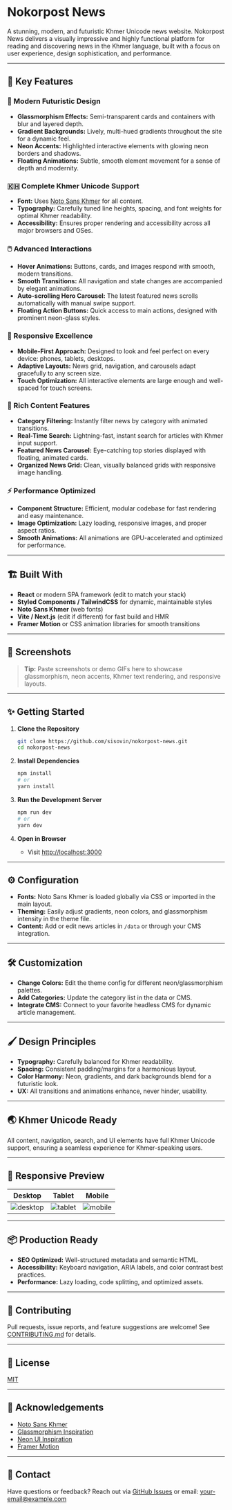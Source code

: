 # Nokorpost News

A stunning, modern, and futuristic Khmer Unicode news website. Nokorpost News delivers a visually impressive and highly functional platform for reading and discovering news in the Khmer language, built with a focus on user experience, design sophistication, and performance.

---

## 🚀 Key Features

### 🌌 Modern Futuristic Design
- **Glassmorphism Effects:** Semi-transparent cards and containers with blur and layered depth.
- **Gradient Backgrounds:** Lively, multi-hued gradients throughout the site for a dynamic feel.
- **Neon Accents:** Highlighted interactive elements with glowing neon borders and shadows.
- **Floating Animations:** Subtle, smooth element movement for a sense of depth and modernity.

### 🇰🇭 Complete Khmer Unicode Support
- **Font:** Uses [Noto Sans Khmer](https://fonts.google.com/specimen/Noto+Sans+Khmer) for all content.
- **Typography:** Carefully tuned line heights, spacing, and font weights for optimal Khmer readability.
- **Accessibility:** Ensures proper rendering and accessibility across all major browsers and OSes.

### 🖱️ Advanced Interactions
- **Hover Animations:** Buttons, cards, and images respond with smooth, modern transitions.
- **Smooth Transitions:** All navigation and state changes are accompanied by elegant animations.
- **Auto-scrolling Hero Carousel:** The latest featured news scrolls automatically with manual swipe support.
- **Floating Action Buttons:** Quick access to main actions, designed with prominent neon-glass styles.

### 📱 Responsive Excellence
- **Mobile-First Approach:** Designed to look and feel perfect on every device: phones, tablets, desktops.
- **Adaptive Layouts:** News grid, navigation, and carousels adapt gracefully to any screen size.
- **Touch Optimization:** All interactive elements are large enough and well-spaced for touch screens.

### 📰 Rich Content Features
- **Category Filtering:** Instantly filter news by category with animated transitions.
- **Real-Time Search:** Lightning-fast, instant search for articles with Khmer input support.
- **Featured News Carousel:** Eye-catching top stories displayed with floating, animated cards.
- **Organized News Grid:** Clean, visually balanced grids with responsive image handling.

### ⚡ Performance Optimized
- **Component Structure:** Efficient, modular codebase for fast rendering and easy maintenance.
- **Image Optimization:** Lazy loading, responsive images, and proper aspect ratios.
- **Smooth Animations:** All animations are GPU-accelerated and optimized for performance.

---

## 🏗️ Built With

- **React** or modern SPA framework (edit to match your stack)
- **Styled Components / TailwindCSS** for dynamic, maintainable styles
- **Noto Sans Khmer** (web fonts)
- **Vite / Next.js** (edit if different) for fast build and HMR
- **Framer Motion** or CSS animation libraries for smooth transitions

---

## 📸 Screenshots

> **Tip:** Paste screenshots or demo GIFs here to showcase glassmorphism, neon accents, Khmer text rendering, and responsive layouts.

---

## ✨ Getting Started

1. **Clone the Repository**
    ```bash
    git clone https://github.com/sisovin/nokorpost-news.git
    cd nokorpost-news
    ```

2. **Install Dependencies**
    ```bash
    npm install
    # or
    yarn install
    ```

3. **Run the Development Server**
    ```bash
    npm run dev
    # or
    yarn dev
    ```

4. **Open in Browser**
    - Visit [http://localhost:3000](http://localhost:3000)

---

## ⚙️ Configuration

- **Fonts:** Noto Sans Khmer is loaded globally via CSS or imported in the main layout.
- **Theming:** Easily adjust gradients, neon colors, and glassmorphism intensity in the theme file.
- **Content:** Add or edit news articles in `/data` or through your CMS integration.

---

## 🛠️ Customization

- **Change Colors:** Edit the theme config for different neon/glassmorphism palettes.
- **Add Categories:** Update the category list in the data or CMS.
- **Integrate CMS:** Connect to your favorite headless CMS for dynamic article management.

---

## 🖌️ Design Principles

- **Typography:** Carefully balanced for Khmer readability.
- **Spacing:** Consistent padding/margins for a harmonious layout.
- **Color Harmony:** Neon, gradients, and dark backgrounds blend for a futuristic look.
- **UX:** All transitions and animations enhance, never hinder, usability.

---

## 🌏 Khmer Unicode Ready

All content, navigation, search, and UI elements have full Khmer Unicode support, ensuring a seamless experience for Khmer-speaking users.

---

## 📱 Responsive Preview

| Desktop | Tablet | Mobile |
|---------|--------|--------|
| ![desktop](demo/desktop.png) | ![tablet](demo/tablet.png) | ![mobile](demo/mobile.png) |

---

## 📦 Production Ready

- **SEO Optimized:** Well-structured metadata and semantic HTML.
- **Accessibility:** Keyboard navigation, ARIA labels, and color contrast best practices.
- **Performance:** Lazy loading, code splitting, and optimized assets.

---

## 🤝 Contributing

Pull requests, issue reports, and feature suggestions are welcome! See [CONTRIBUTING.md](CONTRIBUTING.md) for details.

---

## 📄 License

[MIT](LICENSE)

---

## 🙏 Acknowledgements

- [Noto Sans Khmer](https://fonts.google.com/specimen/Noto+Sans+Khmer)
- [Glassmorphism Inspiration](https://glassmorphism.com/)
- [Neon UI Inspiration](https://dribbble.com/tags/neon)
- [Framer Motion](https://www.framer.com/motion/)

---

## 📣 Contact

Have questions or feedback? Reach out via [GitHub Issues](https://github.com/sisovin/nokorpost-news/issues) or email: <your-email@example.com>
